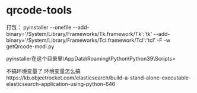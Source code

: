 # qrcode-tools

打包：
pyinstaller --onefile --add-binary='/System/Library/Frameworks/Tk.framework/Tk':'tk' --add-binary='/System/Library/Frameworks/Tcl.framework/Tcl':'tcl' -F -w getQrcode-modi.py

pyinstaller在这个目录里\AppData\Roaming\Python\Python39\Scripts>

不搞环境变量了
环境变量怎么搞https://kb.objectrocket.com/elasticsearch/build-a-stand-alone-executable-elasticsearch-application-using-python-646
